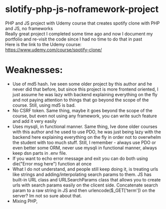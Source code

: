 # slotify-php-js-noframework-project
PHP and JS project with Udemy course that creates spotify clone with PHP and JS, no frameworks </br>
Really great project I completed some time ago and now I document my portfolio and re-visit the code since I had no time to do that in past </br>
Here is the link to the Udemy course: https://www.udemy.com/course/spotify-clone/ </br>

# Weaknesses: </br>
- Use of md5 hash. Ive seen some older project by this author and he never did that before, but since this project is more frontend oriented, I just assume he
was lazy with backend explaining everything on the fly and not paying attention to things that go beyond the scope of the course. Still, using md5 is bad. </br>
- No CSRF token. Same thing, maybe it goes beyond the scope of the course, but even not using any framework, you can write such feature and add it very
easily </br>
- Uses mysqli, in functional manner. Same thing, Ive done older courses with this author and he used to use PDO, he was just being lazy with the backend
here explaining everything on the fly in order not to overwhelm the student with too much stuff. Still, I remember - always use PDO or even better some
ORM, never use mysqli in functional manner, always keep dsn parts in .env file. </br>
- If you want to echo error message and exit you can do both using die("Error msg here") function at once </br>
- What I do not understand, and people still keep doing it, is treating urls like strings and adding/interpolating search params to them.
JS has built-in URL class and URLSearchParams class that allows you to create urls with search params easily on the clicent side.
Concatenate search param to a raw string in JS and then urlencode($_GET['term']) on the server? Im not so sure about that. </br>
-  Mixing PHP, <script> tags nested within and then some more PHP nested within them is not very best. But then again, I understand the intentions of the author </br>
- If/else could be changed to try/catch </br>
- Interpolating variables into mysqli query is always bad (even though input was sanitized). If $_POST['registerButton'] is set it runs all sanitization methods
and then creates an user, but still - no csrf token, no check what http verb is used, no cors </br>
- I noticed a thing about jQuery enthusiasts - they tend to use var keyword, even if they use some post ES5 syntax somewhere else in the code.
Idk where this is coming from, whether its some weird convention that when you use jQuery you use var, or if using let/const is gonna mess code up
if you use jQuery (I doubt, but if thats the case, dont use jQuery, problem solved). 
Var keyword is bad. Pollutes global namespace. Is hoisted, is behaving in a way you dont expect, try using var-based for loop with set timeout,
its interview classing with a for loop outputing 3,3,3 when you expect to see 1,2,3 :P JavaScript as a language is this behemoth, new things and features
are added with new standards, understanding that new features will not be supported unless people write polyfills and check for existence of a feature
but the thing is old things will rarely be removed since it leads to the situation in which user might prefer older browser than the new one. Backwards
compatibility. We add all sorts of solutions with every standards but we do not remove the old problems. Situations in which there is so many ways
to create xhr, do something asynchronous, plus existence of external libraries (like axios, lodash) that used to solve the problem that is no longer
an issue with the new ES standard: it can overwhelm you while learning JS. But you must be aware that just because something is not removed doesnt
mean it should be used in new projects, it just means removing it could lead to some problems, why people still use COBOL or fortran in 21st century?
The amount of different approaches to one problem in JS is overwhelming just like the amount of things you have to consider while creating any web app.
You add noscript tags for people who use TOR to access your website and probably have js disabled. You use nomodule file for people whose browsers for
some reason do not support modules. You add touch events to your simple clicking canvas game bc some people use devices with no mouse, no cursor.
You design your app mobile-first and watch for responsive experience. You add polyfills if you detect browser that doesnt support something.
You can even transpile your code into ES5 if you want. Well, i might be wrong but I think you shouldnt care about people whose browser doesnt support
let/const nowadays. They will run into all sorts of issues while browsing the web anyways. But here, the motivation is, I suspect, just a weird habbit
of jQuery library enthusiasts. </br>
- Use of jQuery to manage reactive component, here audio player. Dont get me wrong, managing components using jQuery is an art worth teaching programmers,
especially nowadays, when they are gonna do everything in React but jQuery code will confuse them. Here motivation is not to discourage students 
by using something like React they might not know as well as the idea of building everything from scratch and not using external codes that will do the
whole job for you leaving you kind of confused how it all actually works. I like this idea. Just as I believe new programmers, if they have time, resources
and in general this privilege to delay getting their job a little and learn all sorts of programming paradigms, languages and CS related stuff before reaching
their destination domain (thats the route ive taken in my life) I also believe they should learn how to manage stuff using jQuery, how to build their own
jQuery-like library, study jQuery source code if there confident enough as a learning material. Just like a good JS programmer should be able to do OOP
in JS in obscure way, write on the fly things like map, filter, reduce, even if they use TS, new ES syntactic sugar and in general do not need to use such
things, but they deeply know how the internals work which is a plus. So yeah, if I get a task, i will try to use React or something like that to manage 
reactive components, but as a learning material managing everything by jQuery is great. </br>
- Dont mind these rants and lengthy critique, if sb wants to be nitpicking and find some failure, they always will (for example insufficent loggind and monitoring).
They thing is, programmers work in teams, programmers dont usually create everything from scratch, the guy is a great instructor and far more experienced 
coder than I am, he creates great things (like Google translate clone in React Native), its more reference, reminder for me and some kind of preemptive defence
for nitpicking hiring people since Ive done some projects, they are great but some things can always be improved.
I admire the author for his creativity and the ideas of building things from scratch, replicating existing challenging ideas instead of doing todos and blogs
with this or that framework. It always opens me to new ideas when I see some idea of what you want to achieve I wouldnt come up with myself as well as
the bluprint of strategy how you want to achieve it. Revisiting the code and assesing it with critial eye is also a new learning experience to me
and the ability of reading the code someone else wrote is also something worth working at.
I also get the idea that the author is more confident with JS than PHP, Ive done his twitter clone in node (socket.io!) course.
It was kinda overwhelming, but there was great structure and in general very good code. So Im greatful the author created a lot of PHP courses
because lets be honest, PHP can be first web language but there is shortage of learning materials for it compared to other languages
and I suspect thats the problem with PHP and all the hate it receives. </br>


# Strengths: </br>
- OOP, not to lengthy </br>
- Good project structure </br>
- Uses API, ajax, reactive components </br>
- I could copy/paste a lot of things I already said about other projects from this author. </br>
- I really like use of function constructor for Audio object and the neat way this object is written. </br>
- Its the first time I see creating element, that is not appended anywhere but rather kept as a reference and then some actions (like play, stop)
are performed on it. </br>
- Dealing with audio, playlists and all this stuff is a new experience to me </br>
- Project is really good and gets a lot of job done. </br>
- Frontend-component oriented project. The audio player is great, good looking, reactive, doing a lot of job (shuffling, managing volume).
Author was really pedantic about even the smallest details such as next/prev button that if used on a song thats been played longer than 3 seconds takes progress
to the beginning instead of going back. </br>
- uses filter var, strip tags, sanitization </br>
- uses $_SERVER['HTTP_X_REQUESTED_WITH'], thats nice </br>
- In general, very good user experience </br>

# Possible todos: </br>
- Could refactor the project and remove some things I mentioned </br>
- Could leave fronend as it is but migrate backend to some framework like Laravel.
- Could leave backend as it is but migrate frontend to React/Angular/Vue and maybe migrate JS to TS
- Could try something fancy with the frontend: custom web components (possible stencil.js), svelte, custom events </br>
- Could migrate backend to node.js and express (TS or not) to create fully javascript project (possible migration of db to mongo) <br>
- Small thing: I would add <base> tag or some templating engine and autoloading feature </br>
- EDIT: Just as I secure image files uploaded by the user by copying the contents rather than saving them with gd library I thought, maybe stupidly,
that maybe there is a way to copy the contents of the audio file like that. I mean I dont know what audio file can cause in terms of security,
people say its safe, no executable code, can do buffer overflow like any file but thats it. And of course I know, in linux shell you can copy any file,
some people might not know, but its not only for text files, you can copy images, music as well i think, but using shell exec is a very bad thing.
Plus, when I copy image I do not copy/paste file, I record the contents and output them in another image. Any malicious stuff or exif data
(the way I see it, but something so record those data and store them somwhere is also worth introducing) is not copied.
So equivalent of this in audio files would be playing and recording them. So what im looking for is stupid, also invloves running the file anyways,
probably takes a lot of memory (thats why we destroy image after the job is done in gd... if we close db conncetions in those more advanced projects is
another thing bothering me), besides, do I even suppor file uploads here? But it led me to another interesting problem: not allowing users to download audio files, just letting them to listen, which
makes a lot of sense from the perspective of system design and system intended use. Worth considering </br>

All in all, great project Im proud I have in my portfolio :)
